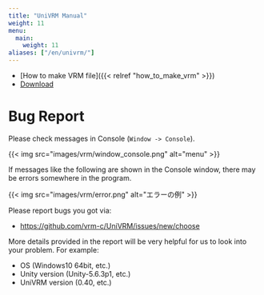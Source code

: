 ```yaml
---
title: "UniVRM Manual"
weight: 11
menu:
  main:
    weight: 11
aliases: ["/en/univrm/"]
---
```


- [How to make VRM file]({{< relref "how_to_make_vrm" >}})
- [Download](https://github.com/vrm-c/UniVRM/releases)

# Bug Report

Please check messages in Console (``Window -> Console``).

{{< img src="images/vrm/window_console.png" alt="menu" >}}

If messages like the following are shown in the Console window, there may be errors somewhere in the program. 

{{< img src="images/vrm/error.png" alt="エラーの例" >}}

Please report bugs you got via:

* https://github.com/vrm-c/UniVRM/issues/new/choose

More details provided in the report will be very helpful for us to look into your problem. For example:

* OS (Windows10 64bit, etc.)
* Unity version (Unity-5.6.3p1, etc.)
* UniVRM version (0.40, etc.)
